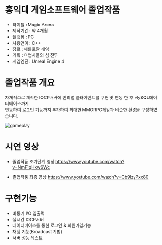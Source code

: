 # 홍익대 게임소프트웨어 졸업작품

* 타이틀 : Magic Arena
* 제작기간 : 약 4개월
* 플랫폼 : PC
* 사용언어 : C++
* 장르 : 배틀로얄 게임
* 기획 : 마법사들의 섬 전투
* 게임엔진 : Unreal Engine 4
# 졸업작품 개요 
자체적으로 제작한 IOCP서버에 언리얼 클라이언트를 구현 및 연동 한 후 MySQL데이터베이스까지 \
 연동하여 로그인 기능까지 추가하여 최대한 MMORPG게임과 비슷한 환경을 구성하였습니다.
 
![gameplay](https://user-images.githubusercontent.com/22287151/99044920-e24daa80-25d3-11eb-8dec-b6b98fc550f0.PNG)
# 시연 영상
* 졸업작품 초기단계 영상
https://www.youtube.com/watch?v=NmF1qHxw6Wc

* 졸업작품 최종 영상
https://www.youtube.com/watch?v=Cb9lzyPxx80

# 구현기능
* 비동기 I/O 입출력
* 실시간 IOCP서버
* 데이터베이스를 통한 로그인 & 회원가입기능
* 채팅 기능(Broadcast 기법)
* 서버 성능 테스트
